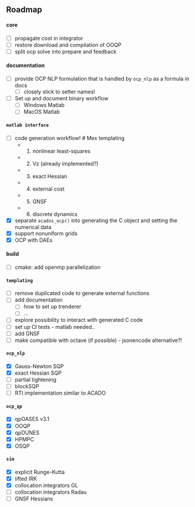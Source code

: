 ## Roadmap

#### core
- [ ] propagate cost in integrator
- [ ] restore download and compilation of OOQP
- [ ] split ocp solve into prepare and feedback

#### documentation
- [ ] provide OCP NLP formulation that is handled by `ocp_nlp` as a formula in docs
    - [ ] closely stick to setter names!
- [ ] Set up and document binary workflow
    - [ ] Windows Matlab
    - [ ] MacOS Matlab

#### `matlab interface`
- [ ] code generation workflow! # Mex templating
    - 1) nonlinear least-squares 
    - 2) Vz (already implemented?)
    - 3) exact Hessian
    - 4) external cost
    - 5) GNSF
    - 6) discrete dynamics
- [x] separate `acados_ocp()` into generating the C object and setting the numerical data
- [x] support nonuniform grids
- [x] OCP with DAEs

#### build
- [ ] cmake: add openmp parallelization

#### `templating`
- [ ] remove duplicated code to generate external functions
- [ ] add documentation
  - [ ] how to set up trenderer
  - [ ] ...
- [ ] explore possibility to interact with generated C code
- [ ] set up CI tests - matlab needed..
- [ ] add GNSF
- [ ] make compatible with octave (if possible) - jsonencode alternative?!

#### `ocp_nlp`
- [x] Gauss-Newton SQP
- [x] exact Hessian SQP
- [ ] partial tightening <!-- - [ ] HPNMPC (what?!) -->
- [ ] blockSQP
- [ ] RTI implementation similar to ACADO

#### `ocp_qp`
- [x] qpOASES v3.1
- [x] OOQP
- [x] qpDUNES
- [x] HPMPC
- [x] OSQP

#### `sim`
- [x] explicit Runge-Kutta
- [x] lifted IRK
- [x] collocation integrators GL
- [ ] collocation integrators Radau
- [ ] GNSF Hessians
